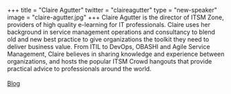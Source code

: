 +++
title = "Claire Agutter"
twitter = "claireagutter"
type = "new-speaker"
image = "claire-agutter.jpg"
+++
Claire Agutter is the director of ITSM Zone, providers of high quality e-learning for IT professionals.  Claire uses her background in service management operations and consultancy to blend old and new best practice to give organizations the toolkit they need to deliver business value.  From ITIL to DevOps, OBASHI and Agile Service Management, Claire believes in sharing knowledge and experience between organizations, and hosts the popular ITSM Crowd hangouts that provide practical advice to professionals around the world. <br> <br> [Blog](http://itsm.zone/knowledge-desk)